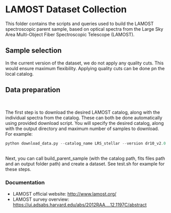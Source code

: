 # LAMOST Dataset Collection

This folder contains the scripts and queries used to build the LAMOST spectroscopic parent sample, based on optical spectra from the Large Sky Area Multi-Object Fiber Spectroscopic Telescope (LAMOST).

## Sample selection

In the current version of the dataset, we do not apply any quality cuts. This would ensure maximum flexibility. Applying quality cuts can be done pn the local catalog.

## Data preparation
<!-- The first step is downloading the desired LAMOST catalog. This step cannot be done automatically and therefore should be done manually prior to the dataset creation. Downloading LAMOST catalogs can be done from the LAMOST website. for example: -->
<!-- https://www.lamost.org/dr10/v2.0/catalogue would lead you to the version 2 of data release 10. There you can choose the desired catalog (for example Stellar parameters for A,F,G,K stars) and download the fits file (important - download fits and not csv file. The data generation script assume the catalog is in fits format). -->
<br>

The first step is to download the desired LAMOST catalog, along with the individual spectra from the catalog. 
These can both be done automatically using provided download script.
You will specify the desired catalog, along with the output directory and maximum number of samples to download.
For example:
<br>
```python
python download_data.py --catalog_name LRS_stellar --version dr10_v2.0 --output ./lrs_stellar --max_rows 2000
```
<br>
Next, you can call build_parent_sample (with the catalog path, fits files path and an output folder path) and create a dataset. See test.sh for example for these steps.


### Documentation

- LAMOST official website: http://www.lamost.org/
- LAMOST survey overview: https://ui.adsabs.harvard.edu/abs/2012RAA....12.1197C/abstract
